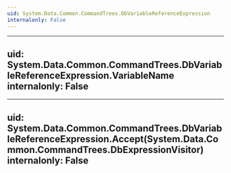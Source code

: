 ```yaml
---
uid: System.Data.Common.CommandTrees.DbVariableReferenceExpression
internalonly: False
---
```


---
uid: System.Data.Common.CommandTrees.DbVariableReferenceExpression.VariableName
internalonly: False
---

---
uid: System.Data.Common.CommandTrees.DbVariableReferenceExpression.Accept(System.Data.Common.CommandTrees.DbExpressionVisitor)
internalonly: False
---
